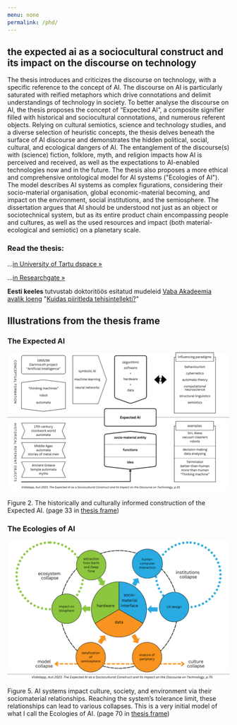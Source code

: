 ```yaml
---
menu: none
permalink: /phd/
---
```


## the expected ai as a sociocultural construct and its impact on the discourse on technology

The thesis introduces and criticizes the discourse on technology, with a specific reference to the concept of AI. The discourse on AI is particularly saturated with reified metaphors which drive connotations and delimit understandings of technology in society. To better analyse the discourse on AI, the thesis proposes the concept of “Expected AI”, a composite signifier filled with historical and sociocultural connotations, and numerous referent objects. Relying on cultural semiotics, science and technology studies, and a diverse selection of heuristic concepts, the thesis delves beneath the surface of AI discourse and demonstrates the hidden political, social, cultural, and ecological dangers of AI. The entanglement of the discourse(s) with (science) fiction, folklore, myth, and religion impacts how AI is perceived and received, as well as the expectations to AI-enabled technologies now and in the future. The thesis also proposes a more ethical and comprehensive ontological model for AI systems ("Ecologies of AI"). The model describes AI systems as complex figurations, considering their socio-material organisation, global economic-material becoming, and impact on the environment, social institutions, and the semiosphere. The dissertation argues that AI should be understood not just as an object or sociotechnical system, but as its entire product chain encompassing people and cultures, as well as the used resources and impact (both material-ecological and semiotic) on a planetary scale.

### Read the thesis:

...[in University of Tartu dspace »](https://hdl.handle.net/10062/94238)

...[in Researchgate »](https://www.researchgate.net/publication/375828079_The_Expected_AI_as_a_sociocultural_construct_and_its_impact_on_the_discourse_on_technology)



**Eesti keeles** tutvustab doktoritöös esitatud mudeleid [Vaba Akadeemia avalik loeng](/loengusari-tehisintellektist/) "[Kuidas piiritleda tehisintellekti?](https://youtu.be/5q5OZBwaFk8)"


## Illustrations from the thesis frame

### The Expected AI

[![Illustration of the Expected AI model](/assets/figures/Expected_AI_Viidalepp2023_p33.png)](/assets/figures/Expected_AI_Viidalepp2023_p33.png)

Figure 2. The historically and culturally informed construction of the Expected AI. (page 33 in [thesis frame]((https://www.researchgate.net/publication/375828079_The_Expected_AI_as_a_sociocultural_construct_and_its_impact_on_the_discourse_on_technology)))


### The Ecologies of AI

[![Illustration of the Ecologies of AI model](/assets/figures/Ecologies_of_AI_Viidalepp2023_p70.png)](/assets/figures/Ecologies_of_AI_Viidalepp2023_p70.png)

Figure 5. AI systems impact culture, society, and environment via their sociomaterial relationships. Reaching the system’s tolerance limit, these relationships can lead to various collapses. This is a very initial model of what I call the Ecologies of AI. (page 70 in [thesis frame]((https://www.researchgate.net/publication/375828079_The_Expected_AI_as_a_sociocultural_construct_and_its_impact_on_the_discourse_on_technology)))
